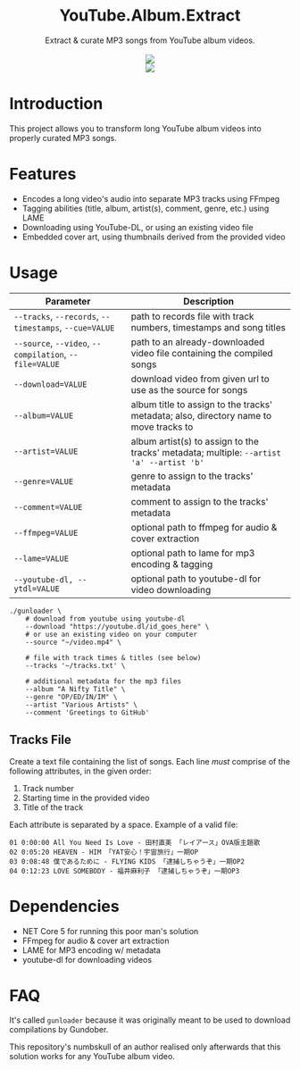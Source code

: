 <html>
    <h1 align='center'>
        YouTube.Album.Extract
    </h1>
    <p align='center'>
        Extract & curate MP3 songs from YouTube album videos.
        <br>
        <br>
        <img src='https://user-images.githubusercontent.com/10241434/135048812-156d9a9a-0218-42e8-9bcf-1b67ff7acbef.png'>
        <br>
        <img src='https://user-images.githubusercontent.com/10241434/135047939-dc7c2d36-a10c-4be2-ae0c-4961c3cb1a20.png'>
    </p>
</html>

# Introduction

This project allows you to transform long YouTube album videos into properly curated MP3 songs.

# Features

- Encodes a long video's audio into separate MP3 tracks using FFmpeg
- Tagging abilities (title, album, artist(s), comment, genre, etc.) using LAME
- Downloading using YouTube-DL, or using an existing video file
- Embedded cover art, using thumbnails derived from the provided video

# Usage

| Parameter                                              | Description                                                                              |
| ------------------------------------------------------ | ---------------------------------------------------------------------------------------- |
| `--tracks`, `--records`, `--timestamps`, `--cue=VALUE` | path to records file with track numbers, timestamps and song titles                      |
| `--source`, `--video`, `--compilation`, `--file=VALUE` | path to an already-downloaded video file containing the compiled songs                   |
| `--download=VALUE`                                     | download video from given url to use as the source for songs                             |
| `--album=VALUE`                                        | album title to assign to the tracks' metadata; also, directory name to move tracks to    |
| `--artist=VALUE`                                       | album artist(s) to assign to the tracks' metadata; multiple: `--artist 'a' --artist 'b'` |
| `--genre=VALUE`                                        | genre to assign to the tracks' metadata                                                  |
| `--comment=VALUE`                                      | comment to assign to the tracks' metadata                                                |
| `--ffmpeg=VALUE`                                       | optional path to ffmpeg for audio & cover extraction                                     |
| `--lame=VALUE`                                         | optional path to lame for mp3 encoding & tagging                                         |
| `--youtube-dl, --ytdl=VALUE`                           | optional path to youtube-dl for video downloading                                        |

```shell
./gunloader \
    # download from youtube using youtube-dl
    --download "https://youtube.dl/id_goes_here" \
    # or use an existing video on your computer
    --source "~/video.mp4" \

    # file with track times & titles (see below)
    --tracks '~/tracks.txt' \

    # additional metadata for the mp3 files
    --album "A Nifty Title" \
    --genre "OP/ED/IN/IM" \
    --artist "Various Artists" \
    --comment 'Greetings to GitHub'
```

## Tracks File

Create a text file containing the list of songs. Each line *must* comprise of the following attributes, in the given order:

1. Track number
2. Starting time in the provided video
3. Title of the track

Each attribute is separated by a space. Example of a valid file:

```
01 0:00:00 All You Need Is Love - 田村直美 「レイアース」OVA版主題歌
02 0:05:20 HEAVEN - HIM 「YAT安心！宇宙旅行」一期OP
03 0:08:48 僕であるために - FLYING KIDS 「逮捕しちゃうぞ」一期OP2
04 0:12:23 LOVE SOMEBODY - 福井麻利子 「逮捕しちゃうぞ」一期OP3
```

# Dependencies

- NET Core 5 for running this poor man's solution
- FFmpeg for audio & cover art extraction
- LAME for MP3 encoding w/ metadata
- youtube-dl for downloading videos

# FAQ

It's called `gunloader` because it was originally meant to be used to download compilations by Gundober.

This repository's numbskull of an author realised only afterwards that this solution works for any YouTube album video.
